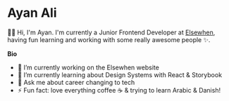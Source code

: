 # Ayan Ali 
👋🏾 Hi, I'm Ayan. I'm currently a Junior Frontend Developer at [Elsewhen](https://www.elsewhen.com/), having fun learning and working with some really awesome people ✨. 

**Bio**
- 🔭 I’m currently working on the Elsewhen website 
- 🌱 I’m currently learning about Design Systems with React & Storybook 
- 💬 Ask me about career changing to tech 
- ⚡ Fun fact: love everything coffee ☕️ & trying to learn Arabic & Danish! 
